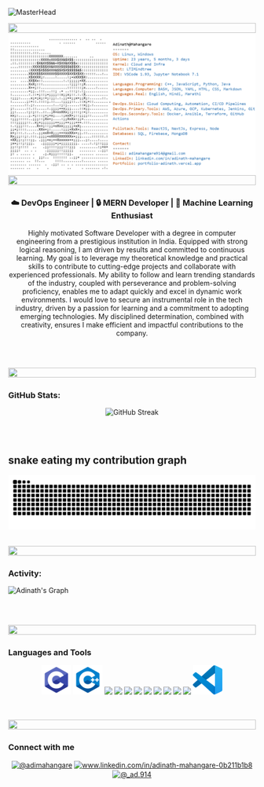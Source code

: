 
<!--MasterHead-->
![MasterHead](https://user-images.githubusercontent.com/10498744/210012254-234538ff-d198-48aa-8964-37e6fd45d227.gif)

<img src="https://i.imgur.com/dBaSKWF.gif" height="20" width="100%">


<a href="https://github.com/adinathmahangare/adinathmahangare">
  <picture>
    <source media="(prefers-color-scheme: dark)" srcset="Slide2.PNG">
    <img alt="Andrew Grant's GitHub Profile README" src="Slide1.PNG">
  </picture>
</a>

<img src="https://i.imgur.com/dBaSKWF.gif" height="20" width="100%">

<h3 align="center"> ☁️ DevOps Engineer | 🔒 MERN Developer | 🚀 Machine Learning Enthusiast </h3>
<p align = "Center">Highly motivated Software Developer with a degree in computer engineering from a prestigious institution in India. Equipped with strong logical reasoning, I am driven by results and committed to continuous learning. My goal is to leverage my theoretical knowledge and practical skills to contribute to cutting-edge projects and collaborate with experienced professionals. My ability to follow and learn trending standards of the industry, coupled with perseverance and problem-solving proficiency, enables me to adapt quickly and excel in dynamic work environments. I would love to secure an instrumental role in the tech industry, driven by a passion for learning and a commitment to adopting emerging technologies. My disciplined determination, combined with creativity, ensures I make efficient and impactful contributions to the company.</p>

<br><br>

<!--📏LINE-->
<img src="https://i.imgur.com/dBaSKWF.gif" height="20" width="100%">

<!--Github Stats-->
<h3 align="left">GitHub Stats:</h3>
<div align="center">
  
![GitHub Streak](https://streak-stats.demolab.com/?user=adinathmahangare&theme=midnight-purple)
</div>

<br><br>
## snake eating my contribution graph
![snake gif](https://github.com/adinathmahangare/adinathmahangare/blob/output/github-contribution-grid-snake-dark.svg)
<br><br>

<!--📏LINE-->
<img src="https://i.imgur.com/dBaSKWF.gif" height="20" width="100%">

<!--Activity-->
<h3 align="left">Activity:</h3>

![Adinath's Graph](https://github-readme-activity-graph.vercel.app/graph?username=adinathmahangare&custom_title=Adinath's%20GitHub%20Activity%20Graph&bg_color=0D1117&color=7F3FBF&line=7F3FBF&point=7F3FBF&area_color=FFFFFF&title_color=FFFFFF&area=true)

<br><br>

<!--📏LINE-->
<img src="https://i.imgur.com/dBaSKWF.gif" height="20" width="100%">

<!--Languages and Tools-->
<h3 align="left">Languages and Tools</h3>
<p align="center">
<img src="./assets/c.png" width="60">
<img src="./assets/cpp.png" width="60">
<img src="https://www.vectorlogo.zone/logos/python/python-icon.svg" width="60">
<img src="https://www.vectorlogo.zone/logos/mysql/mysql-icon.svg" width="60">
<img src="https://www.vectorlogo.zone/logos/firebase/firebase-icon.svg" width="60">
<img src="https://www.vectorlogo.zone/logos/w3_html5/w3_html5-icon.svg" width="60">
<img src="https://www.vectorlogo.zone/logos/w3_css/w3_css-icon.svg" width="60"> 
<img src="https://www.vectorlogo.zone/logos/reactjs/reactjs-icon.svg" width="60">
<img src="https://www.vectorlogo.zone/logos/linux/linux-icon.svg" width="60">
<img src="https://www.vectorlogo.zone/logos/microsoft/microsoft-icon.svg" width="60">
<img src="https://www.vectorlogo.zone/logos/github/github-icon.svg" width="60">
<img src="https://raw.githubusercontent.com/github/explore/80688e429a7d4ef2fca1e82350fe8e3517d3494d/topics/visual-studio-code/visual-studio-code.png" width="60">
</p>
<br><br>

<!--📏LINE-->
<img src="https://i.imgur.com/dBaSKWF.gif" height="20" width="100%">

<!--Connect with me-->
<h3 align="left">Connect with me</h3>
<p align="center">
<a href="https://twitter.com/adimahangare" target="_blank"><img align="center" src="https://raw.githubusercontent.com/rahuldkjain/github-profile-readme-generator/master/src/images/icons/Social/twitter.svg" alt="@adimahangare" height="30" width="40" /></a>
<a href="https://www.linkedin.com/in/adinath-mahangare-0b211b1b8/" target="_blank"><img align="center" src="https://raw.githubusercontent.com/rahuldkjain/github-profile-readme-generator/master/src/images/icons/Social/linked-in-alt.svg" alt="www.linkedin.com/in/adinath-mahangare-0b211b1b8" height="30" width="40" /></a>
<a href="https://www.instagram.com/_ad.914/" target="_blank"><img align="center" src="https://raw.githubusercontent.com/rahuldkjain/github-profile-readme-generator/master/src/images/icons/Social/instagram.svg" alt="@_ad.914" height="30" width="40" /></a></p>
